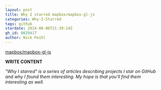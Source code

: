 ```yaml
---
layout: post
title: Why I starred mapbox/mapbox-gl-js
categories: Why-I-Starred
tags: github
stardate: 2014-08-06T21:39:14Z
gh_id: 8629417
author: Nick Peihl
---
```


[mapbox/mapbox-gl-js](https://github.com/mapbox/mapbox-gl-js)

**WRITE CONTENT**

*"Why I starred" is a series of articles describing projects I star on GitHub and why I found them interesting. My hope is that you'll find them interesting as well.*

